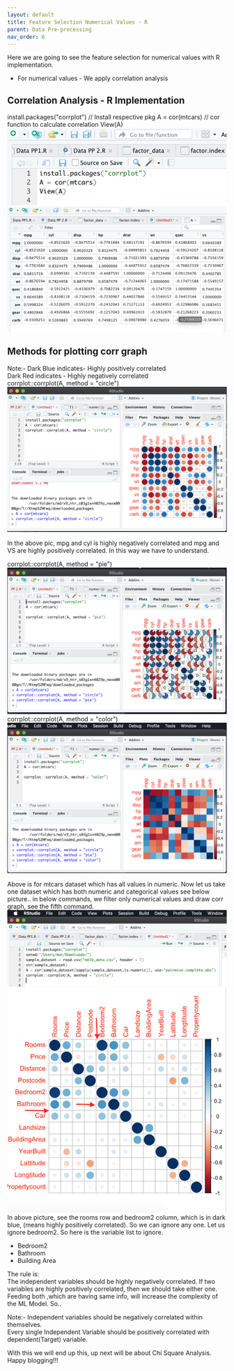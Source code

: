 ```yaml
---
layout: default
title: Feature Selection Numerical Values - R
parent: Data Pre-processing
nav_order: 6
---
```


Here we are going to see the feature selection for numerical values with R implementation.  
- For numerical values - We apply correlation analysis 
 ## Correlation Analysis - R Implementation
install.packages("corrplot")  // Install respective pkg
A = cor(mtcars)  // cor function to calculate correlation 
View(A)
![](/assets/images/DP/feature-selection-numerical-R/p4.png)
![](/assets/images/DP/feature-selection-numerical-R/p5.png)
## Methods for plotting corr graph
Note:- Dark Blue indicates- Highly positively correlated  
       Dark Red indicates - Highly negatively correlated    
corrplot::corrplot(A, method = "circle")  
![](/assets/images/DP/feature-selection-numerical-R/p1.png)

In the above pic, mpg and cyl is highly negatively correlated and mpg and VS are highly positively correlated. In this way we have to understand.    

corrplot::corrplot(A, method = "pie")   
![](/assets/images/DP/feature-selection-numerical-R/p2.png) 
corrplot::corrplot(A, method = "color")  
![](/assets/images/DP/feature-selection-numerical-R/p3.png)

Above is for mtcars dataset which has all values in numeric. Now let us take one dataset which has both numeric and categorical values  see below picture.. 
in below  commands, we filter only numerical values and draw corr graph, see the fifth command.
![](/assets/images/DP/feature-selection-numerical-R/p6.png) 
![](/assets/images/DP/feature-selection-numerical-R/p7.png)
In above picture, see the rooms row and bedroom2 column, which is in dark blue, (means highly positively correlated). So we can ignore any one. Let us ignore bedroom2.  So here is the variable list to ignore.  
- Bedroom2  
- Bathroom
- Building Area  

The rule is:  
The independent variables should be highly negatively correlated. If two variables are highly positively correlated, then we should take either one. Feeding both ,which are having same info, will increase the complexity of the ML Model. So..

Note:- Independent variables should be negatively correlated within themselves.  
Every single Independent Variable should be positively correlated with dependent(Target) variable.   

With this we will end up this, up next will be about Chi Square Analysis. Happy blogging!!!



